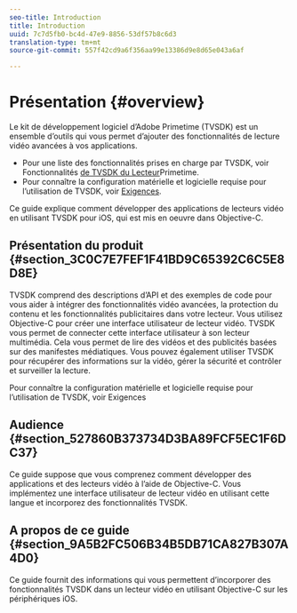 ```yaml
---
seo-title: Introduction
title: Introduction
uuid: 7c7d5fb0-bc4d-47e9-8856-53df57b8c6d3
translation-type: tm+mt
source-git-commit: 557f42cd9a6f356aa99e13386d9e8d65e043a6af

---
```



# Présentation {#overview}

Le kit de développement logiciel d’Adobe Primetime (TVSDK) est un ensemble d’outils qui vous permet d’ajouter des fonctionnalités de lecture vidéo avancées à vos applications.

* Pour une liste des fonctionnalités prises en charge par TVSDK, voir Fonctionnalités [de TVSDK du Lecteur](../../ios-3x-introduction/ios-3x-overview/ios-3x-overview-of-the-player.md)Primetime.
* Pour connaître la configuration matérielle et logicielle requise pour l’utilisation de TVSDK, voir [Exigences](../../ios-3x-introduction/ios-3x-requirements.md).

Ce guide explique comment développer des applications de lecteurs vidéo en utilisant TVSDK pour iOS, qui est mis en oeuvre dans Objective-C.

## Présentation du produit {#section_3C0C7E7FEF1F41BD9C65392C6C5E8D8E}

TVSDK comprend des descriptions d’API et des exemples de code pour vous aider à intégrer des fonctionnalités vidéo avancées, la protection du contenu et les fonctionnalités publicitaires dans votre lecteur. Vous utilisez Objective-C pour créer une interface utilisateur de lecteur vidéo. TVSDK vous permet de connecter cette interface utilisateur à son lecteur multimédia. Cela vous permet de lire des vidéos et des publicités basées sur des manifestes médiatiques. Vous pouvez également utiliser TVSDK pour récupérer des informations sur la vidéo, gérer la sécurité et contrôler et surveiller la lecture.

Pour connaître la configuration matérielle et logicielle requise pour l’utilisation de TVSDK, voir Exigences

## Audience {#section_527860B373734D3BA89FCF5EC1F6DC37}

Ce guide suppose que vous comprenez comment développer des applications et des lecteurs vidéo à l’aide de Objective-C. Vous implémentez une interface utilisateur de lecteur vidéo en utilisant cette langue et incorporez des fonctionnalités TVSDK.

## A propos de ce guide {#section_9A5B2FC506B34B5DB71CA827B307A4D0}

Ce guide fournit des informations qui vous permettent d’incorporer des fonctionnalités TVSDK dans un lecteur vidéo en utilisant Objective-C sur les périphériques iOS.